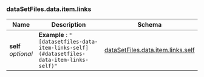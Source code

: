 
<a name="datasetfiles-data-item-links"></a>
### dataSetFiles.data.item.links

|Name|Description|Schema|
|---|---|---|
|**self**  <br>*optional*|**Example** : `"[datasetfiles-data-item-links-self](#datasetfiles-data-item-links-self)"`|[dataSetFiles.data.item.links.self](dataSetFiles_data_item_links_self.md#datasetfiles-data-item-links-self)|



